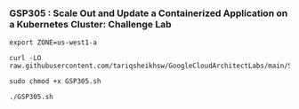 ### GSP305 :  Scale Out and Update a Containerized Application on a Kubernetes Cluster: Challenge Lab 

```
export ZONE=us-west1-a
```

```
curl -LO raw.githubusercontent.com/tariqsheikhsw/GoogleCloudArchitectLabs/main/Solutions/GSP305.sh

sudo chmod +x GSP305.sh

./GSP305.sh
```
